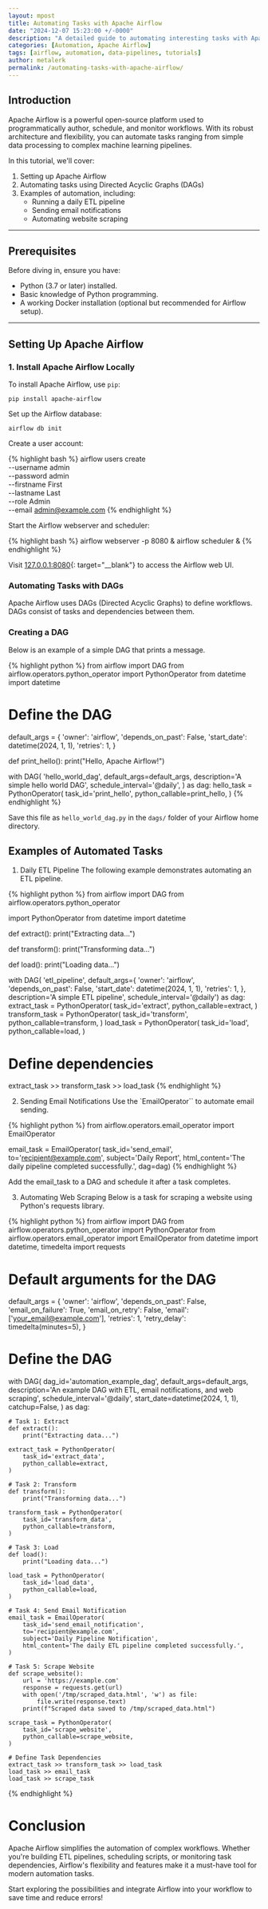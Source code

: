 ```yaml
---
layout: mpost
title: Automating Tasks with Apache Airflow
date: "2024-12-07 15:23:00 +/-0000"
description: "A detailed guide to automating interesting tasks with Apache Airflow, complete with examples and screenshots."
categories: [Automation, Apache Airflow]
tags: [airflow, automation, data-pipelines, tutorials]
author: metalerk
permalink: /automating-tasks-with-apache-airflow/
---
```


## Introduction

Apache Airflow is a powerful open-source platform used to programmatically author, schedule, and monitor workflows. With its robust architecture and flexibility, you can automate tasks ranging from simple data processing to complex machine learning pipelines.

In this tutorial, we'll cover:
1. Setting up Apache Airflow
2. Automating tasks using Directed Acyclic Graphs (DAGs)
3. Examples of automation, including:
   - Running a daily ETL pipeline
   - Sending email notifications
   - Automating website scraping

---

## Prerequisites

Before diving in, ensure you have:
- Python (3.7 or later) installed.
- Basic knowledge of Python programming.
- A working Docker installation (optional but recommended for Airflow setup).

---

## Setting Up Apache Airflow

### 1. Install Apache Airflow Locally

To install Apache Airflow, use `pip`:

`pip install apache-airflow`

Set up the Airflow database:

`airflow db init`

Create a user account:

{% highlight bash %}
airflow users create \
  --username admin \
  --password admin \
  --firstname First \
  --lastname Last \
  --role Admin \
  --email admin@example.com
{% endhighlight %}

Start the Airflow webserver and scheduler:

{% highlight bash %}
airflow webserver -p 8080 &
airflow scheduler &
{% endhighlight %}

Visit [127.0.0.1:8080](http://localhost:8080){: target="__blank"} to access the Airflow web UI.

### Automating Tasks with DAGs

Apache Airflow uses DAGs (Directed Acyclic Graphs) to define workflows. DAGs consist of tasks and dependencies between them.

### Creating a DAG
Below is an example of a simple DAG that prints a message.

{% highlight python %}
from airflow import DAG
from airflow.operators.python_operator import PythonOperator
from datetime import datetime

# Define the DAG
default_args = { 'owner': 'airflow', 'depends_on_past': False, 'start_date': datetime(2024, 1, 1), 'retries': 1, }

def print_hello():
    print("Hello, Apache Airflow!")

with DAG( 'hello_world_dag', default_args=default_args, description='A simple hello world DAG', schedule_interval='@daily', ) as dag:
    hello_task = PythonOperator( task_id='print_hello', python_callable=print_hello, )
{% endhighlight %}

Save this file as `hello_world_dag.py` in the `dags/` folder of your Airflow home directory.

## Examples of Automated Tasks

1. Daily ETL Pipeline
The following example demonstrates automating an ETL pipeline.

{% highlight python %}
from airflow import DAG
from airflow.operators.python_operator

import PythonOperator from datetime import datetime

def extract():
    print("Extracting data...")

def transform():
    print("Transforming data...")

def load():
    print("Loading data...")

with DAG(
  'etl_pipeline',
  default_args={ 'owner': 'airflow', 'depends_on_past': False, 'start_date': datetime(2024, 1, 1), 'retries': 1, }, description='A simple ETL pipeline',
  schedule_interval='@daily') as dag:
      extract_task = PythonOperator( task_id='extract', python_callable=extract, )
      transform_task = PythonOperator( task_id='transform', python_callable=transform, )
      load_task = PythonOperator( task_id='load', python_callable=load, )

# Define dependencies
extract_task >> transform_task >> load_task
{% endhighlight %}

2. Sending Email Notifications
Use the `EmailOperator`` to automate email sending.

{% highlight python %}
from airflow.operators.email_operator
import EmailOperator

email_task = EmailOperator( task_id='send_email', to='recipient@example.com', subject='Daily Report', html_content='The daily pipeline completed successfully.', dag=dag)
{% endhighlight %}

Add the email_task to a DAG and schedule it after a task completes.

3. Automating Web Scraping
Below is a task for scraping a website using Python's requests library.

{% highlight python %}
from airflow import DAG
from airflow.operators.python_operator import PythonOperator
from airflow.operators.email_operator import EmailOperator
from datetime import datetime, timedelta
import requests

# Default arguments for the DAG
default_args = {
    'owner': 'airflow',
    'depends_on_past': False,
    'email_on_failure': True,
    'email_on_retry': False,
    'email': ['your_email@example.com'],
    'retries': 1,
    'retry_delay': timedelta(minutes=5),
}

# Define the DAG
with DAG(
    dag_id='automation_example_dag',
    default_args=default_args,
    description='An example DAG with ETL, email notifications, and web scraping',
    schedule_interval='@daily',
    start_date=datetime(2024, 1, 1),
    catchup=False,
) as dag:

    # Task 1: Extract
    def extract():
        print("Extracting data...")

    extract_task = PythonOperator(
        task_id='extract_data',
        python_callable=extract,
    )

    # Task 2: Transform
    def transform():
        print("Transforming data...")

    transform_task = PythonOperator(
        task_id='transform_data',
        python_callable=transform,
    )

    # Task 3: Load
    def load():
        print("Loading data...")

    load_task = PythonOperator(
        task_id='load_data',
        python_callable=load,
    )

    # Task 4: Send Email Notification
    email_task = EmailOperator(
        task_id='send_email_notification',
        to='recipient@example.com',
        subject='Daily Pipeline Notification',
        html_content='The daily ETL pipeline completed successfully.',
    )

    # Task 5: Scrape Website
    def scrape_website():
        url = 'https://example.com'
        response = requests.get(url)
        with open('/tmp/scraped_data.html', 'w') as file:
            file.write(response.text)
        print(f"Scraped data saved to /tmp/scraped_data.html")

    scrape_task = PythonOperator(
        task_id='scrape_website',
        python_callable=scrape_website,
    )

    # Define Task Dependencies
    extract_task >> transform_task >> load_task
    load_task >> email_task
    load_task >> scrape_task

{% endhighlight %}


# Conclusion

Apache Airflow simplifies the automation of complex workflows. Whether you're building ETL pipelines, scheduling scripts, or monitoring task dependencies, Airflow's flexibility and features make it a must-have tool for modern automation tasks.

Start exploring the possibilities and integrate Airflow into your workflow to save time and reduce errors!